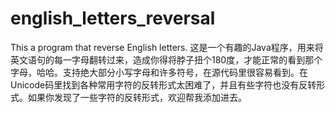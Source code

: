 english_letters_reversal
========================

This a program that reverse English letters.
这是一个有趣的Java程序，用来将英文语句的每一字母翻转过来，造成你得将脖子扭个180度，才能正常的看到那个字母，哈哈。支持绝大部分小写字母和许多符号，在源代码里很容易看到。在Unicode码里找到各种常用字符的反转形式太困难了，并且有些字符也没有反转形式。如果你发现了一些字符的反转形式，欢迎帮我添加进去。
